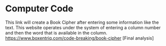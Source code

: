 # Computer Code
This link will create a Book Cipher after entering some information like the text. This website operates under the system of entering a column number and then the word that is available in the column.  
https://www.boxentriq.com/code-breaking/book-cipher
[Final analysis]
